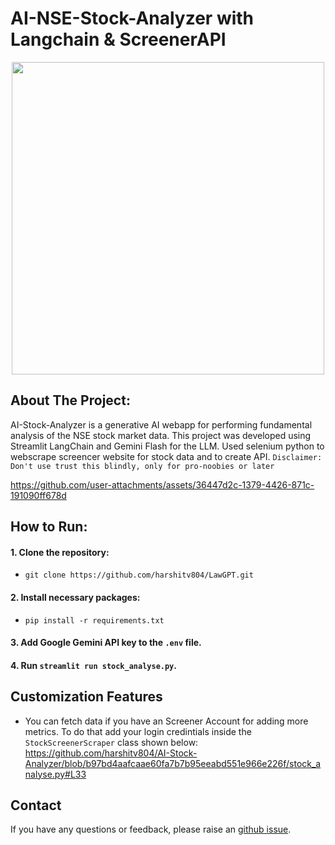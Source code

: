 # AI-NSE-Stock-Analyzer with Langchain & ScreenerAPI
<p align="center">
<img src="https://github.com/user-attachments/assets/f82f29ed-5929-4954-879e-e1582b0dd1a0" width="500"/>
</p>

## About The Project:
AI-Stock-Analyzer is a generative AI webapp for performing fundamental analysis of the NSE stock market data. This project was developed using Streamlit LangChain and Gemini Flash for the LLM. Used selenium python to webscrape screencer website for stock data and to create API. `Disclaimer: Don't use trust this blindly, only for pro-noobies or later`
<br>

https://github.com/user-attachments/assets/36447d2c-1379-4426-871c-191090ff678d

## How to Run:
#### 1. Clone the repository:
   - ```
     git clone https://github.com/harshitv804/LawGPT.git
     ```
#### 2. Install necessary packages:
   - ```
     pip install -r requirements.txt
     ```
#### 3. Add Google Gemini API key to the `.env` file.
#### 4. Run `streamlit run stock_analyse.py`.

## Customization Features
- You can fetch data if you have an Screener Account for adding more metrics. To do that add your login credintials inside the `StockScreenerScraper` class shown below:
https://github.com/harshitv804/AI-Stock-Analyzer/blob/b97bd4aafcaae60fa7b7b95eeabd551e966e226f/stock_analyse.py#L33 
## Contact
If you have any questions or feedback, please raise an [github issue](https://github.com/harshitv804/LawGPT/issues).
